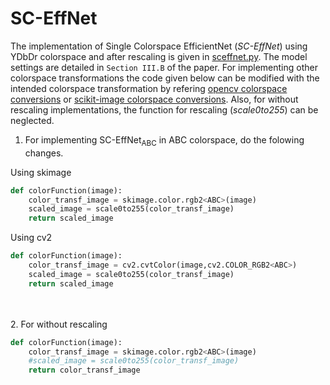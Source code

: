 # SC-EffNet


The implementation of Single Colorspace EfficientNet (_SC-EffNet_) using YDbDr colorspace and after rescaling is given in [sceffnet.py](https://github.com/manjaryp/GANvsGraphicsvsReal/blob/main/SC-EffNet/sceffnet.py). The model settings are detailed in `Section III.B` of the paper. For implementing other colorspace transformations the  code given below can be modified with the intended colorspace transformation by refering [opencv colorspace conversions](https://docs.opencv.org/master/d8/d01/group__imgproc__color__conversions.html#gga4e0972be5de079fed4e3a10e24ef5ef0a353a4b8db9040165db4dacb5bcefb6ea) or [scikit-image colorspace conversions](https://scikit-image.org/docs/dev/api/skimage.color.html). Also, for without rescaling implementations, the function for rescaling (_scale0to255_) can be neglected. 

1. For implementing SC-EffNet<sub>ABC</sub> in ABC colorspace, do the folowing changes.


Using skimage
```python
def colorFunction(image):
    color_transf_image = skimage.color.rgb2<ABC>(image) 
    scaled_image = scale0to255(color_transf_image) 
    return scaled_image
```

Using cv2
```python
def colorFunction(image):
    color_transf_image = cv2.cvtColor(image,cv2.COLOR_RGB2<ABC>)  
    scaled_image = scale0to255(color_transf_image) 
    return scaled_image
```

</br></br>
2. For without rescaling

```python
def colorFunction(image):
    color_transf_image = skimage.color.rgb2<ABC>(image) 
    #scaled_image = scale0to255(color_transf_image) 
    return color_transf_image
```
